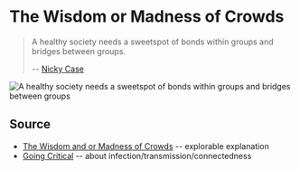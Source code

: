 ﻿# The Wisdom or Madness of Crowds

> A healthy society needs a sweetspot of bonds within groups and bridges between groups.
>
> -- [Nicky Case](https://ncase.me/crowds/)

![A healthy society needs a sweetspot of bonds within groups and bridges between groups](The_Wisdom_and_or_Madness_of_Crowds.png)

## Source

* [The Wisdom and or Madness of Crowds](https://ncase.me/crowds/) -- explorable explanation
* [Going Critical](https://www.meltingasphalt.com/interactive/going-critical/) -- about infection/transmission/connectedness